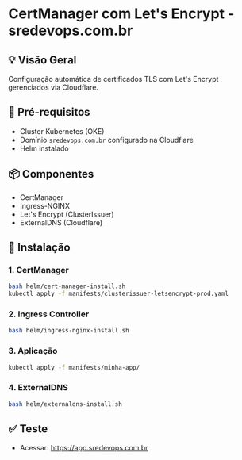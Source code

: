 # CertManager com Let's Encrypt - sredevops.com.br

## 💡 Visão Geral
Configuração automática de certificados TLS com Let's Encrypt gerenciados via Cloudflare.

## 🔧 Pré-requisitos
- Cluster Kubernetes (OKE)
- Domínio `sredevops.com.br` configurado na Cloudflare
- Helm instalado

## 📦 Componentes
- CertManager
- Ingress-NGINX
- Let's Encrypt (ClusterIssuer)
- ExternalDNS (Cloudflare)

## 🚀 Instalação

### 1. CertManager
```bash
bash helm/cert-manager-install.sh
kubectl apply -f manifests/clusterissuer-letsencrypt-prod.yaml
```

### 2. Ingress Controller
```bash
bash helm/ingress-nginx-install.sh
```

### 3. Aplicação
```bash
kubectl apply -f manifests/minha-app/
```

### 4. ExternalDNS
```bash
bash helm/externaldns-install.sh
```

## ✅ Teste
- Acessar: https://app.sredevops.com.br
